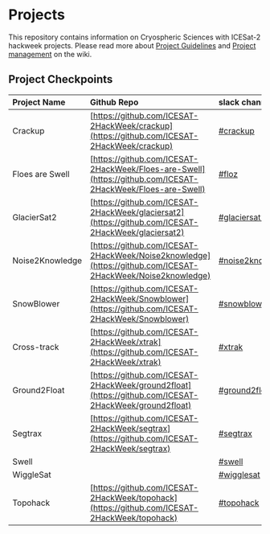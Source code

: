 # Projects
This repository contains information on Cryospheric Sciences with ICESat-2 hackweek projects.  Please read more about [Project Guidelines](https://icesat-2hackweek.github.io/wiki/project_guidelines.html) and [Project management](https://icesat-2hackweek.github.io/wiki/github_project_management.html) on the wiki.  

## Project Checkpoints

|Project Name | Github Repo | slack channel | 
|:--------|:------|:--------|
| Crackup | [https://github.com/ICESAT-2HackWeek/crackup](https://github.com/ICESAT-2HackWeek/crackup) | [#crackup](https://icesat2hackweek2019.slack.com/messages/CKPTDB7JT) |
| Floes are Swell | [https://github.com/ICESAT-2HackWeek/Floes-are-Swell](https://github.com/ICESAT-2HackWeek/Floes-are-Swell) | [#floz](https://icesat2hackweek2019.slack.com/messages/CKMF7ALKW) | 
| GlacierSat2 | [https://github.com/ICESAT-2HackWeek/glaciersat2](https://github.com/ICESAT-2HackWeek/glaciersat2)| [#glaciersat2](https://icesat2hackweek2019.slack.com/messages/CKFJQ8QTB) |
| Noise2Knowledge | [https://github.com/ICESAT-2HackWeek/Noise2knowledge](https://github.com/ICESAT-2HackWeek/Noise2knowledge)| [#noise2knowledge](https://icesat2hackweek2019.slack.com/messages/CKG6FJND7)| 
| SnowBlower | [https://github.com/ICESAT-2HackWeek/Snowblower](https://github.com/ICESAT-2HackWeek/Snowblower) | [#snowblower](https://icesat2hackweek2019.slack.com/messages/CKPQU1M39) |
| Cross-track | [https://github.com/ICESAT-2HackWeek/xtrak](https://github.com/ICESAT-2HackWeek/xtrak) | [#xtrak](https://icesat2hackweek2019.slack.com/messages/CKQ41KEMU)  |
|Ground2Float | [https://github.com/ICESAT-2HackWeek/ground2float](https://github.com/ICESAT-2HackWeek/ground2float)| [#ground2float](https://icesat2hackweek2019.slack.com/messages/CKP5L28A1) |
| Segtrax |[https://github.com/ICESAT-2HackWeek/segtrax](https://github.com/ICESAT-2HackWeek/segtrax) | [#segtrax](https://icesat2hackweek2019.slack.com/messages/CKQ08MBBR) | 
| Swell | | [#swell](https://icesat2hackweek2019.slack.com/messages/CKN84MSCU) |
| WiggleSat | | [#wigglesat](https://icesat2hackweek2019.slack.com/messages/CKN51V1S9) |
| Topohack | [https://github.com/ICESAT-2HackWeek/topohack](https://github.com/ICESAT-2HackWeek/topohack) | [#topohack](https://icesat2hackweek2019.slack.com/messages/CKMVBRBLY) | 
